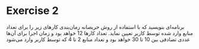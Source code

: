 # Exercise 2
برنامه‌ای بنویسید که با استفاده از روش حریصانه زمان‌بندی کارهای زیر را برای تعداد منابع وارد شده توسط کاربر تعیین نماید.
تعداد کارها 12 خواهد بود و زمان اجرا برای آن‌ها عددی تصادفی بین 10 تا 30 خواهد بود و تعداد منابع 2 تا 4 که توسط کاربر وارد می‌شود 